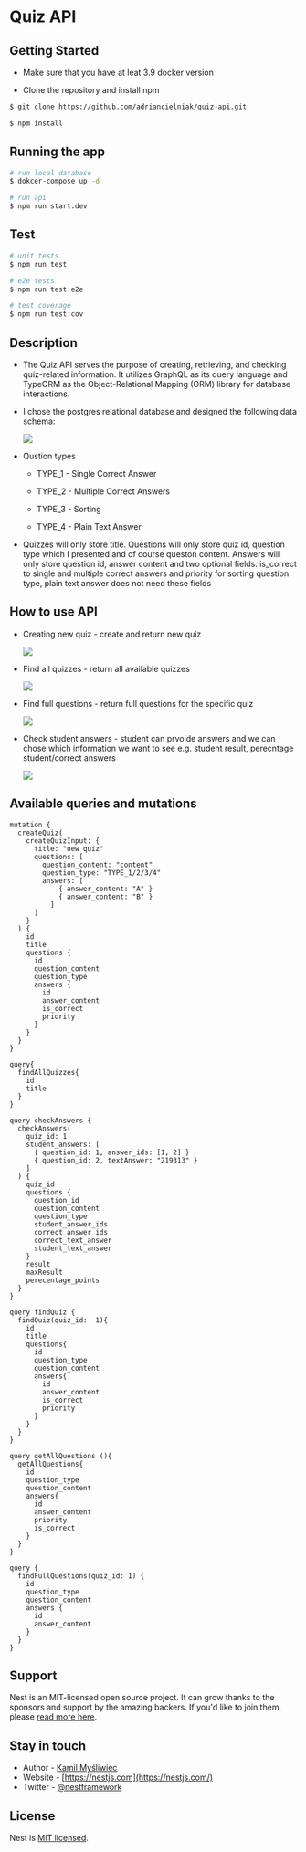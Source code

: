 
# Quiz API

## Getting Started

- Make sure that you have at leat 3.9 docker version

- Clone the repository and install npm 

```bash
$ git clone https://github.com/adriancielniak/quiz-api.git

$ npm install
```

## Running the app

```bash
# run local database
$ dokcer-compose up -d

# run api
$ npm run start:dev
```

## Test

```bash
# unit tests
$ npm run test

# e2e tests
$ npm run test:e2e

# test coverage
$ npm run test:cov
```

## Description

- The Quiz API serves the purpose of creating, retrieving, and checking quiz-related information. It utilizes GraphQL as its query language and TypeORM as the Object-Relational Mapping (ORM) library for database interactions.

- I chose the postgres relational database and designed the following data schema:

    ![](dataModel.png)

- Qustion types

    - TYPE_1 - Single Correct Answer

    - TYPE_2 - Multiple Correct Answers

    - TYPE_3 - Sorting

    - TYPE_4 - Plain Text Answer

- Quizzes will only store title. Questions will only store quiz id, question type which I presented and of course queston content. Answers will only store question id, answer content and two optional fields: is_correct to single and multiple correct answers and priority for sorting question type, plain text answer does not need these fields


## How to use API

- Creating new quiz - create and return new quiz

    ![](screenshots/creatingQuiz.png)

- Find all quizzes - return all available quizzes

    ![](screenshots/findAllQuizzes.png)

- Find full questions - return full questions for the specific quiz

    ![](screenshots/findFullQuestions.png)

- Check student answers - student can prvoide answers and we can chose which information we want to see e.g. student result, perecntage student/correct answers

    ![](screenshots/checkQuestions.png)

## Available queries and mutations

```
mutation {
  createQuiz(
    createQuizInput: {
      title: "new quiz"
      questions: [
        question_content: "content"
        question_type: "TYPE_1/2/3/4"
        answers: [
            { answer_content: "A" }
            { answer_content: "B" }
          ]
      ]
    }
  ) {
    id
    title
    questions {
      id
      question_content
      question_type
      answers {
        id
        answer_content
        is_correct
        priority
      }
    }
  }
}
```

```
query{
  findAllQuizzes{
    id
    title
  }
}
```

```
query checkAnswers {
  checkAnswers(
    quiz_id: 1
    student_answers: [
      { question_id: 1, answer_ids: [1, 2] }
      { question_id: 2, textAnswer: "219313" }
    ]
  ) {
    quiz_id
    questions {
      question_id
      question_content
      question_type
      student_answer_ids
      correct_answer_ids
      correct_text_answer
      student_text_answer
    }
    result
    maxResult
    perecentage_points
  }
}
```

```
query findQuiz {
  findQuiz(quiz_id:  1){
    id
    title
    questions{
      id
      question_type
      question_content
      answers{
        id
        answer_content
        is_correct
        priority
      }
    }
  }
}
```

```
query getAllQuestions (){
  getAllQuestions{
    id
	question_type
    question_content
    answers{
      id
      answer_content
      priority
      is_correct
    }
  }
}
```

```
query {
  findFullQuestions(quiz_id: 1) {
    id
    question_type
    question_content
    answers {
      id
      answer_content
    }
  }
}
```

## Support

Nest is an MIT-licensed open source project. It can grow thanks to the sponsors and support by the amazing backers. If you'd like to join them, please [read more here](https://docs.nestjs.com/support).

## Stay in touch

- Author - [Kamil Myśliwiec](https://kamilmysliwiec.com)
- Website - [https://nestjs.com](https://nestjs.com/)
- Twitter - [@nestframework](https://twitter.com/nestframework)

## License

Nest is [MIT licensed](LICENSE).

